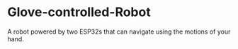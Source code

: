 # Glove-controlled-Robot
A robot powered by two ESP32s that can navigate using the motions of your hand.
